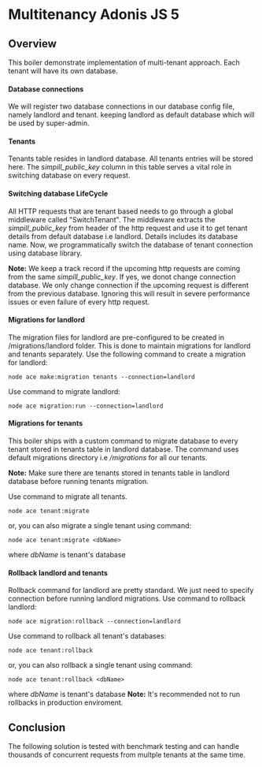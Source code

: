 # Multitenancy Adonis JS 5

## Overview
This boiler demonstrate implementation of multi-tenant approach. Each tenant will have its own database.

#### Database connections 
We will register two database connections in our database config file, namely landlord and tenant.
keeping landlord as default database which will be used by super-admin. 

#### Tenants
Tenants table resides in landlord database. All tenants entries will be stored here. The *simpill_public_key* column in this table serves a vital role in switching database on every request.

#### Switching database LifeCycle
All HTTP requests that are tenant based needs to go through a global middleware called "SwitchTenant".
The middleware extracts the *simpill_public_key* from header of the http request and use it to get tenant details from default database i.e landlord.
Details includes its database name. Now, we programmatically switch the database of tenant connection using database library.

**Note:** We keep a track record if the upcoming http requests are coming from the same *simpill_public_key*. If yes, we donot change connection database. 
We only change connection if the upcoming request is different from the previous database. Ignoring this will result in severe performance issues or even failure of every http request.

#### Migrations for landlord
The migration files for landlord are pre-configured to be created in /migrations/landlord folder. This is done to maintain migrations for landlord and tenants separately.
Use the following command to create a migration for landlord:
```
node ace make:migration tenants --connection=landlord
```

Use command to migrate landlord: 
```
node ace migration:run --connection=landlord
```
#### Migrations for tenants
This boiler ships with a custom command to migrate database to every tenant stored in tenants table in landlord database.
The command uses default migrations directory i.e */migrations* for all our tenants.

**Note:** Make sure there are tenants stored in tenants table in landlord database before running tenants migration.

Use command to migrate all tenants.
```
node ace tenant:migrate
```
or, you can also migrate a single tenant using command:
```
node ace tenant:migrate <dbName>
```
where *dbName* is tenant's database

#### Rollback landlord and tenants
Rollback command for landlord are pretty standard. We just need to specify connection before running landlord migrations.
Use command to rollback landlord:
```
node ace migration:rollback --connection=landlord
```
Use command to rollback all tenant's databases:
```
node ace tenant:rollback
```
or, you can also rollback a single tenant using command:
```
node ace tenant:rollback <dbName>
```
where *dbName* is tenant's database
**Note:** It's recommended not to run rollbacks in production enviroment.

## Conclusion
The following solution is tested with benchmark testing and can handle thousands of concurrent requests from multple tenants at the same time.
